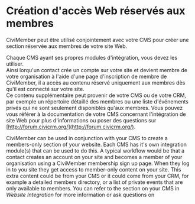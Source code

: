 Création d'accès Web réservés aux membres
===========================

CiviMember peut être utilisé conjointement avec votre CMS pour créer une section réservée aux membres de votre site Web. 

Chaque CMS ayant ses propres modules d'intégration, vous devez les utiliser.    
Ainsi lorqu'un contact crée un compte sur votre site et devient membre de votre organisation à l'aide d'une page d'inscription de membre de CiviMember, il a accès au contenu réservé uniquement aux membres  dès qu'il est connecté sur votre site.  
Ce contenu supplémentaire peut provenir de votre CMS ou de votre CRM, par exemple un répertoire détaillé des membres ou une liste d'événements privés qui ne sont seulement disponibles qu'aux membres. 
Vous pouvez vous référer à la documentation de votre CMS concernant l'intégration de site Web pour plus d'informations ou poser des questions sur [http://forum.civicrm.org/](http://forum.civicrm.org/).

CiviMember can be used in conjunction with your CMS to create a
members-only section of your website. Each CMS has it's own integration
module(s) that can be used to do this. A typical workflow would be that
a contact creates an account on your site and becomes a member of your
organisation using a CiviMember membership sign up page. When they log
in to you site they get access to member-only content on your site.
This extra content could be from your CMS or it could come from your
CRM, for example a detailed members directory, or a list of private
events that are only available to members. You can refer to the section
on your CMS in *Website Integration* for more information or ask
questions on 
